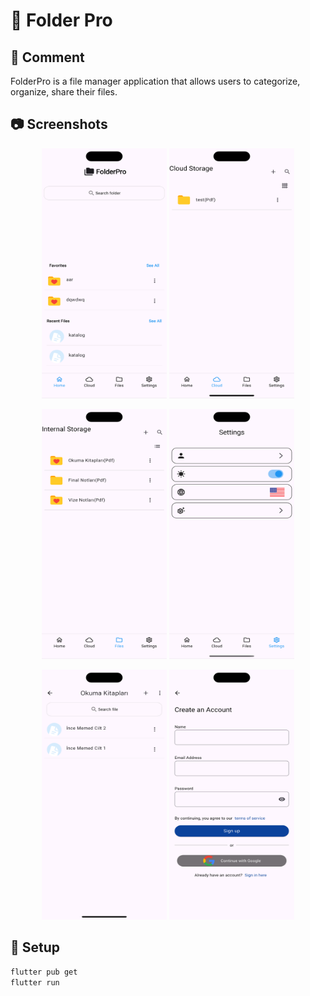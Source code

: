 # 📌 Folder Pro

## 🚀 Comment
FolderPro is a file manager application that allows users to categorize, organize, share their files.

## 📷 Screenshots
<p align="center">
  <img src="screenshot1.png" width="200" height="400">
  <img src="screenshot2.png" width="200" height="400">
</p>

<p align="center">
  <img src="screenshot3.png" width="200" height="400">
  <img src="screenshot4.png" width="200" height="400">
</p>

<p align="center">
  <img src="screenshot5.png" width="200" height="400">
  <img src="screenshot6.png" width="200" height="400">
</p>

## 🔧 Setup
```sh
flutter pub get
flutter run

